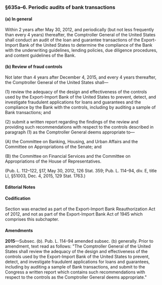 ### §635a–6. Periodic audits of bank transactions ###

#### (a) In general ####

Within 2 years after May 30, 2012, and periodically (but not less frequently than every 4 years) thereafter, the Comptroller General of the United States shall conduct an audit of the loan and guarantee transactions of the Export-Import Bank of the United States to determine the compliance of the Bank with the underwriting guidelines, lending policies, due diligence procedures, and content guidelines of the Bank.

#### (b) Review of fraud controls ####

Not later than 4 years after December 4, 2015, and every 4 years thereafter, the Comptroller General of the United States shall—

(1) review the adequacy of the design and effectiveness of the controls used by the Export-Import Bank of the United States to prevent, detect, and investigate fraudulent applications for loans and guarantees and the compliance by the Bank with the controls, including by auditing a sample of Bank transactions; and

(2) submit a written report regarding the findings of the review and providing such recommendations with respect to the controls described in paragraph (1) as the Comptroller General deems appropriate to—

(A) the Committee on Banking, Housing, and Urban Affairs and the Committee on Appropriations of the Senate; and

(B) the Committee on Financial Services and the Committee on Appropriations of the House of Representatives.

(Pub. L. 112–122, §17, May 30, 2012, 126 Stat. 359; Pub. L. 114–94, div. E, title LI, §51003, Dec. 4, 2015, 129 Stat. 1763.)

#### **Editorial Notes** ####

#### Codification ####

Section was enacted as part of the Export-Import Bank Reauthorization Act of 2012, and not as part of the Export-Import Bank Act of 1945 which comprises this subchapter.

#### Amendments ####

**2015**—Subsec. (b). Pub. L. 114–94 amended subsec. (b) generally. Prior to amendment, text read as follows: "The Comptroller General of the United States shall review the adequacy of the design and effectiveness of the controls used by the Export-Import Bank of the United States to prevent, detect, and investigate fraudulent applications for loans and guarantees, including by auditing a sample of Bank transactions, and submit to the Congress a written report which contains such recommendations with respect to the controls as the Comptroller General deems appropriate."